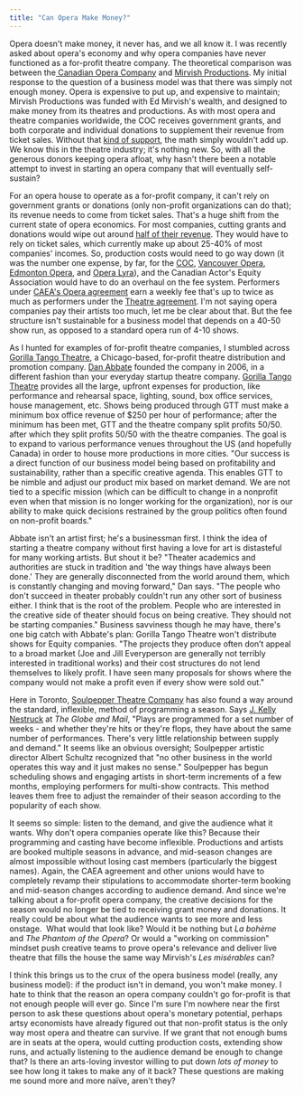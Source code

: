 ```yaml
---
title: "Can Opera Make Money?"
---
```


Opera doesn't make money,&nbsp;it never has, and we all know it.&nbsp;I was recently asked about opera's economy&nbsp;and why opera companies have never functioned as a for-profit theatre company. The theoretical comparison was between the<a href="http://www.coc.ca/Home.aspx" target="_blank"> Canadian Opera Company</a> and <a href="http://www.mirvish.com/" target="_blank">Mirvish Productions</a>. My initial response to the question of a business model was that there was simply not enough money. Opera is expensive to put up, and expensive to maintain; Mirvish Productions was funded with Ed Mirvish's wealth, and designed to make money from its theatres and productions.&nbsp;As with most opera and theatre companies worldwide, the COC receives government grants, and both corporate and individual donations to supplement their revenue from ticket sales. Without that <a href="http://www.coc.ca/SupportTheCOC/CorporateSupport/OurCorporatePartners.aspx" target="_blank">kind of support</a>, the math simply wouldn't add up. We know this in the theatre industry; it's nothing new. So, with all the generous donors keeping opera afloat, why&nbsp;hasn't there been a notable attempt to invest in starting an opera company that will eventually self-sustain?</p><p>For an opera house&nbsp;to operate as a for-profit company, it can't rely on government grants or donations (only non-profit organizations can do that); its revenue needs to come from ticket sales. That's a huge shift from the current state of opera economics. For most companies, cutting grants and donations would wipe out around <a href="http://files.coc.ca/pdfs/1314_COCAnnualReport.pdf" target="_blank">half of their revenue</a>. They would have to rely on ticket sales, which currently make up about 25-40% of most companies' incomes. So, production costs would need to go way down (it was the number one expense, by far, for the <a href="http://files.coc.ca/pdfs/1314_COCAnnualReport.pdf" target="_blank">COC</a>, <a href="http://www.vancouveropera.ca/sites/default/files/2014-VOA-Financials.pdf" target="_blank">Vancouver Opera</a>, <a href="http://edmontonopera.com/pdf/season/2014/EO_financialstatements.pdf" target="_blank">Edmonton Opera</a>, and <a href="http://operalyra.ca/wp-content/uploads/2014/02/Audited-Financial-Statements-2012-13.pdf" target="_blank">Opera Lyra</a>), and the Canadian Actor's Equity Association would have to do an overhaul on the fee system. Performers under <a href="http://caea.com/EquityWeb/EquityLibrary/Agreements/Opera/IOPA/IOPASearchable.pdf" target="_blank">CAEA's Opera agreement</a> earn a weekly fee that's up to twice as much as performers under the <a href="http://caea.com/Equityweb/EquityLibrary/Agreements/Theatre/CTA/2012-2015CTAFeeBooklet.pdf" target="_blank">Theatre agreement</a>. I'm not saying opera companies pay their artists too much, let me be clear about that. But the fee structure isn't sustainable for a business model that depends on a 40-50 show run, as opposed to a standard opera run of 4-10 shows.</p><p>As I hunted for examples of for-profit theatre companies, I stumbled across <a href="http://www.gorillatango.com/" target="_blank">Gorilla Tango Theatre</a>, a Chicago-based, for-profit theatre distribution and promotion&nbsp;company. <a href="http://www.chicagoartistsresource.org/artist-stories/making-theater-makes-money" target="_blank">Dan Abbate</a> founded the company&nbsp;in 2006, in a different fashion than your everyday startup theatre company.&nbsp;<a href="http://www.gorillatango.com/" target="_blank">Gorilla Tango Theatre</a>&nbsp;provides all the large, upfront expenses for production, like performance and rehearsal space, lighting, sound, box office services, house management, etc. Shows being produced through GTT must make a minimum box office revenue of&nbsp;$250 per hour of performance; after the minimum has been met, GTT and the theatre company split profits 50/50. after which they split profits 50/50 with the theatre companies. The goal is to expand to various performance venues&nbsp;throughout the US (and hopefully Canada) in order to house more productions in more cities.&nbsp;"Our success is a direct function of our business model being based on profitability and sustainability, rather than a specific creative agenda. This enables GTT to be nimble and adjust our product mix based on market demand. We are not tied to a specific mission (which can be difficult to change in a nonprofit even when that mission is no longer working for the organization), nor is our ability to make quick decisions restrained by the group politics often found on non-profit boards."</p><p>Abbate isn't an artist first; he's a businessman first. I think the idea of starting a theatre company without first having a love for art is distasteful for many working artists. But shout it be? "Theater&nbsp;academics and authorities are stuck in tradition and 'the way things have always been done.' They are generally disconnected from the world around them, which is constantly changing and moving forward," Dan says. "The people who don't succeed in theater probably couldn't run any other sort of business either. I think that is the root of the problem. People who are interested in the creative side of theater should focus on being creative. They should not be starting companies." Business savviness though he may have, there's one big catch with Abbate's plan: Gorilla Tango Theatre won't distribute shows&nbsp;for Equity companies. "The projects they produce often don’t appeal to a broad market (Joe and Jill Everyperson are generally not terribly interested in traditional works) and their cost structures do not lend themselves to likely profit. I have seen many proposals for shows where the company would not make a profit even if every show were sold out."</p><p>Here in Toronto,&nbsp;<a href="https://www.soulpepper.ca/" target="_blank">Soulpepper Theatre Company</a>&nbsp;has also&nbsp;found a way around the standard, inflexible, method of programming a season. Says <a href="http://www.theglobeandmail.com/arts/theatre-and-performance/torontos-soulpepper-theatre-embraces-new-business-model/article564918/" target="_blank">J. Kelly Nestruck</a> at <em>The Globe and Mail</em>,&nbsp;"Plays are programmed for a set number of weeks - and whether they're hits or they're flops, they have about the same number of performances. There's very little relationship between supply and demand." It seems like an obvious oversight; Soulpepper artistic director Albert Schultz recognized that "no other business in the world operates this way and it just makes no sense." Soulpepper has begun scheduling shows and engaging artists in short-term increments of a few months, employing&nbsp;performers for multi-show contracts. This method leaves them free to adjust the remainder of their season according to the popularity of each show.</p><p>It seems so simple: listen to the demand, and give the audience what it wants. Why don't opera companies operate like this? Because their programming and casting have become inflexible. Productions and artists are booked multiple seasons in advance, and mid-season changes&nbsp;are almost impossible without losing cast members (particularly the biggest names). Again, the CAEA agreement and other unions would have to completely revamp their stipulations to accommodate shorter-term booking and mid-season changes according to audience demand. And since we're talking about a for-profit opera company, the creative decisions for the season would no longer be tied to receiving grant money and donations. It really could be about what the audience wants to see more and less onstage. &nbsp;What would that look like?&nbsp;Would it be nothing but&nbsp;<em>La bohème</em> and&nbsp;<em>The Phantom of the Opera</em>? Or would a "working on commission" mindset push creative teams to prove opera's relevance and deliver live theatre that fills the house the same way Mirvish's&nbsp;<em>Les misérables&nbsp;</em>can?</p><p>I think this brings us to the crux of the opera business model (really, any business model): if the product isn't in demand, you won't make money. I hate to think that the reason&nbsp;an opera company couldn't go for-profit is that not enough people will ever go. Since I'm sure I'm nowhere near the first person to ask these questions about opera's monetary potential, perhaps artsy economists have already figured out that non-profit status is the only way most opera and theatre can survive. If we grant that not enough bums are in seats at the opera, would cutting production costs, extending show runs, and actually listening to the audience demand be enough to change that? Is there an arts-loving investor willing to put down <em>lots of money</em> to see how long it takes to make any of it back? These questions are making me sound more and more naïve, aren't they?</p>
